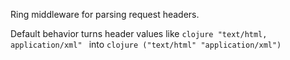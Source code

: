 Ring middleware for parsing request headers.

Default behavior turns header values like
```clojure "text/html, application/xml" ```
into
```clojure ("text/html" "application/xml") ```
